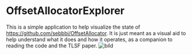 # OffsetAllocatorExplorer
This is a simple application to help visualize the state of https://github.com/sebbbi/OffsetAllocator.
It is just meant as a visual aid to help understand what it does and how it operates, as a companion to reading the code and the TLSF paper. 
![bild](https://github.com/Pontation/OffsetAllocatorExplorer/assets/3776412/08b56b3c-08e4-4850-80e0-a46fbcec4c60)

